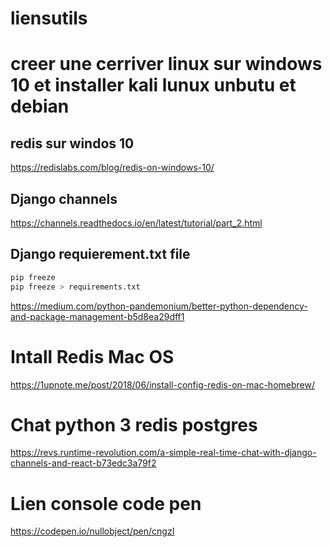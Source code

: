 # liensutils
# creer une cerriver linux sur windows 10 et installer kali lunux unbutu et debian

## redis sur windos 10
https://redislabs.com/blog/redis-on-windows-10/

## Django channels

https://channels.readthedocs.io/en/latest/tutorial/part_2.html



## Django requierement.txt file

```bash
pip freeze
pip freeze > requirements.txt
```


https://medium.com/python-pandemonium/better-python-dependency-and-package-management-b5d8ea29dff1



# Intall Redis Mac OS

https://1upnote.me/post/2018/06/install-config-redis-on-mac-homebrew/


# Chat python 3 redis postgres

https://revs.runtime-revolution.com/a-simple-real-time-chat-with-django-channels-and-react-b73edc3a79f2



# Lien console code pen
https://codepen.io/nullobject/pen/cngzI

